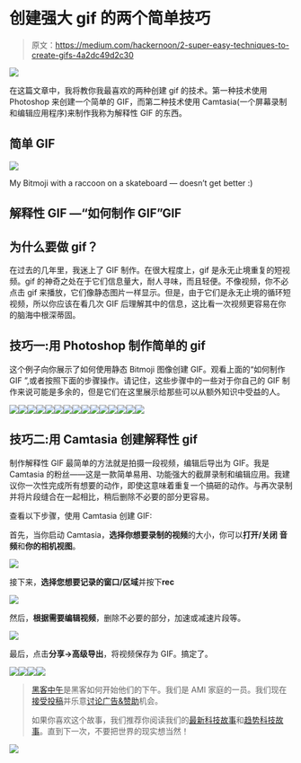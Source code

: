 # 创建强大 gif 的两个简单技巧

> 原文：<https://medium.com/hackernoon/2-super-easy-techniques-to-create-gifs-4a2dc49d2c30>

![](img/882bdb5b4ab4fce69229159cde6e3e97.png)

在这篇文章中，我将教你我最喜欢的两种创建 gif 的技术。第一种技术使用 Photoshop 来创建一个简单的 GIF，而第二种技术使用 Camtasia(一个屏幕录制和编辑应用程序)来制作我称为解释性 GIF 的东西。

## 简单 GIF

![](img/7f9581db062eb8596c9836f434094b5e.png)

My Bitmoji with a raccoon on a skateboard — doesn’t get better :)

## 解释性 GIF —“如何制作 GIF”GIF

## 为什么要做 gif？

在过去的几年里，我迷上了 GIF 制作。在很大程度上，gif 是永无止境重复的短视频。gif 的神奇之处在于它们信息量大，耐人寻味，而且轻便。不像视频，你不必点击 gif 来播放，它们像静态图片一样显示。但是，由于它们是永无止境的循环短视频，所以你应该在看几次 GIF 后理解其中的信息，这比看一次视频更容易在你的脑海中根深蒂固。

## 技巧一:用 Photoshop 制作简单的 gif

这个例子向你展示了如何使用静态 Bitmoji 图像创建 GIF。观看上面的“如何制作 GIF ”,或者按照下面的步骤操作。请记住，这些步骤中的一些对于你自己的 GIF 制作来说可能是多余的，但是它们在这里展示给那些可以从额外知识中受益的人。

![](img/903f1ff7b4569e6c4289660980e10119.png)![](img/e07eb690089559bff9c83f58d8f12f36.png)![](img/35f7639f30afd0466647e35fc372aa4e.png)![](img/11d7d0ce9c080aea412538a486038b55.png)![](img/f69b0cf7186f0fdd9402d46963be60af.png)![](img/d34efcf068aff644d44d2c6bfa077d7c.png)![](img/4e11acdfff778198b7115c095bd1cb39.png)![](img/ed983dff5fadb81ce2ca525c5def00b8.png)![](img/8ef37c1bab882b00dfb1ad511fadc29e.png)![](img/37614202fc53a150a28a1bb0d063f1a0.png)![](img/c1e2ffc644f5f0bb2dc68ead49d18f7a.png)![](img/aa1077280a8350906a705af859eb48ea.png)![](img/f2e1332cb5c3a4dd0d90cd131d8a26f8.png)![](img/a3adba27ecb429564a01cde21bf857cd.png)![](img/7c6f8d34630fad703a411e5a17b1ef0f.png)

## 技巧二:用 Camtasia 创建解释性 gif

制作解释性 GIF 最简单的方法就是拍摄一段视频，编辑后导出为 GIF。我是 Camtasia 的粉丝——这是一款简单易用、功能强大的截屏录制和编辑应用。我建议你一次性完成所有想要的动作，即使这意味着重复一个搞砸的动作。与再次录制并将片段缝合在一起相比，稍后删除不必要的部分更容易。

查看以下步骤，使用 Camtasia 创建 GIF:

首先，当你启动 Camtasia，**选择你想要录制的视频**的大小，你可以**打开/关闭** **音频**和**你的相机视图**。

![](img/46a9f380ebe6ea095b5ccdee69ab18aa.png)

接下来，**选择您想要记录的窗口/区域**并按下**rec**

![](img/a3eb0cfa077a550cf7e4240f833e5cdd.png)

然后，**根据需要编辑视频**，删除不必要的部分，加速或减速片段等。

![](img/00b0c5fb3a92a74f1727e07b3bdd1f82.png)

最后，点击**分享→高级导出**，将视频保存为 GIF。搞定了。

![](img/025968df53c8741a43904796e71d305f.png)[![](img/50ef4044ecd4e250b5d50f368b775d38.png)](http://bit.ly/HackernoonFB)[![](img/979d9a46439d5aebbdcdca574e21dc81.png)](https://goo.gl/k7XYbx)[![](img/2930ba6bd2c12218fdbbf7e02c8746ff.png)](https://goo.gl/4ofytp)

> [黑客中午](http://bit.ly/Hackernoon)是黑客如何开始他们的下午。我们是 AMI 家庭的一员。我们现在[接受投稿](http://bit.ly/hackernoonsubmission)并乐意[讨论广告&赞助](mailto:partners@amipublications.com)机会。
> 
> 如果你喜欢这个故事，我们推荐你阅读我们的[最新科技故事](http://bit.ly/hackernoonlatestt)和[趋势科技故事](https://hackernoon.com/trending)。直到下一次，不要把世界的现实想当然！

![](img/be0ca55ba73a573dce11effb2ee80d56.png)